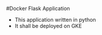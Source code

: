 #Docker Flask Application 

 - This  application written in python
 - It shall be deployed on GKE
 


